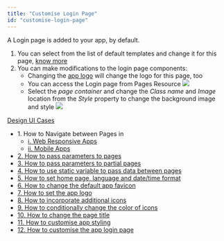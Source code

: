 ```yaml
---
title: "Customise Login Page"
id: "customise-login-page"
---
```


A Login page is added to your app, by default.

1. You can select from the list of default templates and change it for this page, [know more](/learn/app-development/ui-design/page-concepts/page-templates/)
2. You can make modifications to the login page components:
    - Changing the [app logo](/learn/how-tos/changing-app-logo/) will change the logo for this page, too
    - You can access the Login page from Pages Resource [![](/learn/assets/design_login-1.png)](/learn/assets/design_login-1.png)
    - Select the _page container_ and change the _Class name_ and _Image_ location from the _Style_ property to change the background image and style [![](/learn/assets/design_login_style.png)](/learn/assets/design_login_style.png)

[Design UI Cases](/learn/app-development/ui-design/use-cases-ui-design/)

- 1\. How to Navigate between Pages in
    - [i. Web Responsive Apps](/learn/responsive-web/web-ui-design/#page-navigation)
    - [ii. Mobile Apps](/learn/hybrid-mobile/mobile-page-concepts/#page-navigation-actions)
- [2\. How to pass parameters to pages](/learn/how-tos/passing-parameters-pages/)
- [3\. How to pass parameters to partial pages](/learn/how-tos/passing-parameters-partial-page/)
- [4\. How to use static variable to pass data between pages](/learn/how-tos/use-static-variable-pass-data-pages/)
- [5\. How to set home page, language and date/time format](/learn/how-tos/setting-language-date-format/)
- [6\. How to change the default app favicon](/learn/how-tos/changing-default-favicon/)
- [7\. How to set the app logo](/learn/how-tos/changing-app-logo/)
- [8\. How to incorporate additional icons](/learn/how-tos/incorporating-additional-icons/)
- [9\. How to conditionally change the color of icons](/learn/how-tos/displaying-icon-color-based-upon-condition/)
- [10\. How to change the page title](/learn/how-tos/changing-page-title/)
- [11\. How to customise app styling](/learn/how-tos/customise-app-style/)
- [12\. How to customise the app login page](/learn/how-tos/customise-login-page/)

